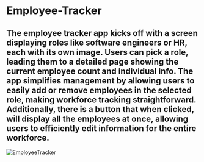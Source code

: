 # Employee-Tracker
 
## The employee tracker app kicks off with a screen displaying roles like software engineers or HR, each with its own image. Users can pick a role, leading them to a detailed page showing the current employee count and individual info. The app simplifies management by allowing users to easily add or remove employees in the selected role, making workforce tracking straightforward. Additionally, there is a button that when clicked, will display all the employees at once, allowing users to efficiently edit information for the entire workforce. 

![EmployeeTracker](https://github.com/user-attachments/assets/bbd00261-78b4-4365-9635-5a98f261e718)
